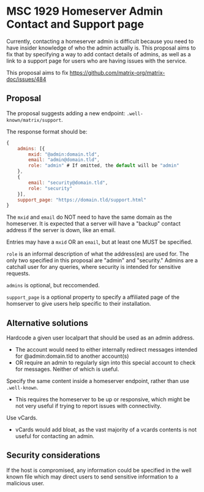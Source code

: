 # MSC 1929 Homeserver Admin Contact and Support page

Currently, contacting a homeserver admin is difficult because you need to have insider knowledge
of who the admin actually is. This proposal aims to fix that by specifying a way to add contact details
of admins, as well as a link to a support page for users who are having issues with the service.

This proposal aims to fix https://github.com/matrix-org/matrix-doc/issues/484

## Proposal

The proposal suggests adding a new endpoint: `.well-known/matrix/support`.

The response format should be:

```javascript
{
    admins: [{
        mxid: "@admin:domain.tld",
        email: "admin@domain.tld",
        role: "admin" # If omitted, the default will be "admin"
    },
    {
        email: "security@domain.tld",
        role: "security"
    }],
    support_page: "https://domain.tld/support.html"
}
```

The `mxid` and `email` do NOT need to have the same domain as the homeserver. It is expected that
a server will have a "backup" contact address if the server is down, like an email.

Entries may have a `mxid` OR an `email`, but at least one MUST be specified.

`role` is an informal description of what the address(es) are used for. The only two specified in this
proposal are "admin" and "security." Admins are a catchall user for any queries, where security is intended
for sensitive requests.

`admins` is optional, but reccomended.

`support_page` is a optional property to specify a affiliated page of the homserver to give users help
specific to their installation.

## Alternative solutions

Hardcode a given user localpart that should be used as an admin address.
 - The account would need to either internally redirect messages intended for @admin:domain.tld to another account(s)
 - OR require an admin to regularly sign into this special account to check for messages. Neither of which is useful.

Specify the same content inside a homeserver endpoint, rather than use `.well-known`.
 - This requires the homeserver to be up or responsive, which might be not very useful if trying to report issues with
   connectivity.
   
Use vCards.
 - vCards would add bloat, as the vast majority of a vcards contents is not useful for contacting an admin.

## Security considerations

If the host is compromised, any information could be specified in the well known file which may direct users to send
sensitive information to a malicious user.
